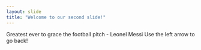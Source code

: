 ```yaml
---
layout: slide
title: "Welcome to our second slide!"
---
```

Greatest ever to grace the football pitch - Leonel Messi
Use the left arrow to go back!
